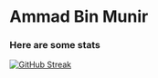 # Ammad Bin Munir

### Here are some stats
[![GitHub Streak](http://github-readme-streak-stats.herokuapp.com?user=ammadmunir15&date_format=M%20j%5B%2C%20Y%5D)](https://git.io/streak-stats)
